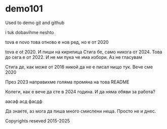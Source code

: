 # demo101
Used to demo git and github

i tuk dobavihme neshto

tova e novo
това отново е нов ред, но е от 2020

tova e ot 2020. И пиши на кирилица
Стига бе, само никога от 2024. Това до сега е от 2022. И не ми пука че има избори. Аз не гласувам

Стига де, как може от 2016 никой да не е писал нищо тук. Вече сме 2020

През 2023 направихме голяма промяна на това README

Колеги, как е вече да сте в 2024 година. И да няма обяви за работа?

аасаф асд фасдф

Да знаете, аз мога да пиша много смислени неща. Просто не и днес.


Copyrights reseved 2015-2025
